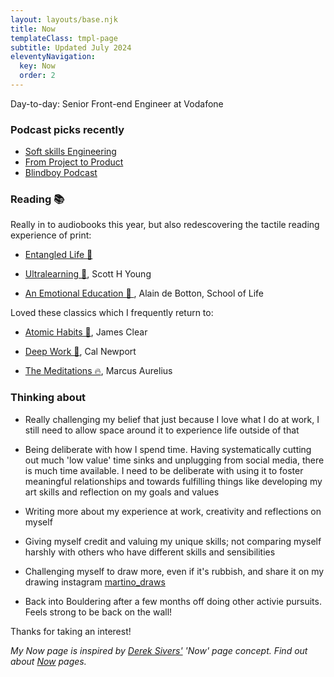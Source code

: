 ```yaml
---
layout: layouts/base.njk
title: Now
templateClass: tmpl-page
subtitle: Updated July 2024
eleventyNavigation:
  key: Now
  order: 2
---
```


Day-to-day: Senior Front-end Engineer at Vodafone

### Podcast picks recently

- [Soft skills Engineering](https://podcasts.apple.com/us/podcast/soft-skills-engineering/id1091341048?mt=2)
- [From Project to Product](https://projecttoproduct.org/podcast/)
- [Blindboy Podcast](https://shows.acast.com/blindboy)

### Reading 📚

Really in to audiobooks this year, but also redescovering the tactile reading experience of print:

- [Entangled Life 🍄](https://www.amazon.co.uk/Entangled-Life-Worlds-Change-Futures/dp/1784708275/ref=tmm_pap_swatch_0?_encoding=UTF8&dib_tag=se&dib=eyJ2IjoiMSJ9.P7Bl9t2nBvcuFWxhNWmR9plJRsPKu-YkFyjDLgwGd5YyFvDgbZx3nf_CEWzVjMNUk2a8veH6wQznLQWRFfPs-3r34ECE0BNhA91rCLO0HEjE2zTOR1urkm1VnUeEbOjbHBbIo10O4ezZenauoa9_TFa4A45e7xxFQzhf04YpEoge8ypHsX7ho4qx6fcsbyFp8c-PbG9sMWXfB8DjOLkxCTKbvw5jaCdz5Xr3leYp4HY.PsJFTBYlPqA7sgrst2vgQM0IVounK0a3ijZ9xir8f9s&qid=1716152055&sr=8-1)

- [Ultralearning 🧠](https://www.amazon.co.uk/Ultralearning-Strategies-Mastering-Skills-Getting/dp/0008305706/ref=sr_1_3?keywords=ultralearning&qid=1572385312&sr=8-3), Scott H Young

- [An Emotional Education 💭 ](https://www.amazon.co.uk/School-Life-Emotional-Education/dp/B07N94LKT5/ref=tmm_aud_swatch_0?_encoding=UTF8&dib_tag=se&dib=eyJ2IjoiMSJ9.4NVV_b6mr3rTTTCU1uSblXoFkMpX64zKCOLxqgeeOCR3lc8_NA3PhHaBz5pSI-5Dw4lcvv2XgA8k6WM-UBhkUvzCgNn6YBHdYY4H2vtNWaQB5n5XZ5uDHuauAfwJMV2mkcRF4GV1OTpuIzyNG3q1C4SviNUeHj2m6E2xCPBV1C239C3IELtyhxfkvNxfbDdoMKFPi3GXULyRKezOz4XnKxqRJbhTDeLIdTInd3wF5gI.Uk0k0Nw2t89ZegtTezSV9afRK3HKyeyenbHuuKN99Ls&qid=1717782796&sr=1-1), Alain de Botton, School of Life

Loved these classics which I frequently return to:

- [Atomic Habits 🍬](https://www.amazon.co.uk/Atomic-Habits-Proven-Build-Break/dp/1847941834/ref=sr_1_1_sspa?keywords=atomic+habits&qid=1572385941&sr=8-1-spons&psc=1&spLa=ZW5jcnlwdGVkUXVhbGlmaWVyPUEySVZFWENFUzgySU1PJmVuY3J5cHRlZElkPUEwNzk0NTE0MUdDQ05GNFBCOU5LRSZlbmNyeXB0ZWRBZElkPUEwNzQyODU4MUZSSzJHT0EwRFhNRSZ3aWRnZXROYW1lPXNwX2F0ZiZhY3Rpb249Y2xpY2tSZWRpcmVjdCZkb05vdExvZ0NsaWNrPXRydWU=), James Clear

- [Deep Work 🧠](https://www.amazon.co.uk/Deep-Work-Focused-Success-Distracted/dp/0349411905/ref=sr_1_1?keywords=deep+work&qid=1572385887&sr=8-1), Cal Newport

- [The Meditations 🔥](https://www.amazon.co.uk/Meditations-Penguin-Classics-Marcus-Aurelius/dp/0140449337/ref=sr_1_3?keywords=the+meditations&qid=1572385875&sr=8-3), Marcus Aurelius

### Thinking about

- Really challenging my belief that just because I love what I do at work, I still need to allow space around it to experience life outside of that

- Being deliberate with how I spend time. Having systematically cutting out much 'low value' time sinks and unplugging from social media, there is much time available. I need to be deliberate with using it to foster meaningful relationships and towards fulfilling things like developing my art skills and reflection on my goals and values

- Writing more about my experience at work, creativity and reflections on myself

- Giving myself credit and valuing my unique skills; not comparing myself harshly with others who have different skills and sensibilities

- Challenging myself to draw more, even if it's rubbish, and share it on my drawing instagram [martino_draws](https://instagram.com/martino_draws)

- Back into Bouldering after a few months off doing other activie pursuits. Feels strong to be back on the wall!

Thanks for taking an interest!

_My Now page is inspired by [Derek Sivers'](https://sivers.org/nowff) 'Now' page concept. Find out about [Now](http://nownownow.com/about) pages._
